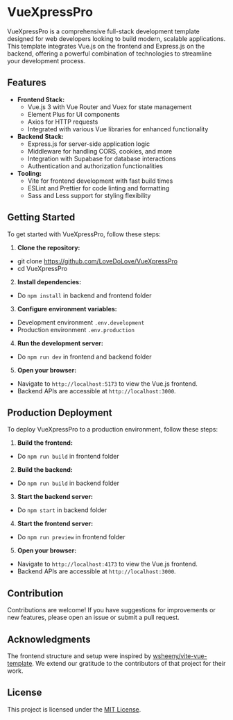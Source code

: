 # VueXpressPro

VueXpressPro is a comprehensive full-stack development template designed for web developers looking to build modern, scalable applications. This template integrates Vue.js on the frontend and Express.js on the backend, offering a powerful combination of technologies to streamline your development process.

## Features

- **Frontend Stack:**
  - Vue.js 3 with Vue Router and Vuex for state management
  - Element Plus for UI components
  - Axios for HTTP requests
  - Integrated with various Vue libraries for enhanced functionality
- **Backend Stack:**
  - Express.js for server-side application logic
  - Middleware for handling CORS, cookies, and more
  - Integration with Supabase for database interactions
  - Authentication and authorization functionalities
- **Tooling:**
  - Vite for frontend development with fast build times
  - ESLint and Prettier for code linting and formatting
  - Sass and Less support for styling flexibility

## Getting Started

To get started with VueXpressPro, follow these steps:

1. **Clone the repository:**

- git clone https://github.com/LoveDoLove/VueXpressPro
- cd VueXpressPro

2. **Install dependencies:**

- Do `npm install` in backend and frontend folder

3. **Configure environment variables:**

- Development environment `.env.development`
- Production environment `.env.production`

4. **Run the development server:**

- Do `npm run dev` in frontend and backend folder

5. **Open your browser:**

- Navigate to `http://localhost:5173` to view the Vue.js frontend.
- Backend APIs are accessible at `http://localhost:3000`.

## Production Deployment

To deploy VueXpressPro to a production environment, follow these steps:

1. **Build the frontend:**

- Do `npm run build` in frontend folder

2. **Build the backend:**

- Do `npm run build` in backend folder

3. **Start the backend server:**

- Do `npm start` in backend folder

4. **Start the frontend server:**

- Do `npm run preview` in frontend folder

5. **Open your browser:**

- Navigate to `http://localhost:4173` to view the Vue.js frontend.
- Backend APIs are accessible at `http://localhost:3000`.

## Contribution

Contributions are welcome! If you have suggestions for improvements or new features, please open an issue or submit a pull request.

## Acknowledgments

The frontend structure and setup were inspired by [wsheeny/vite-vue-template](https://github.com/wsheeny/vite-vue-template). We extend our gratitude to the contributors of that project for their work.

## License

This project is licensed under the [MIT License](LICENSE).
